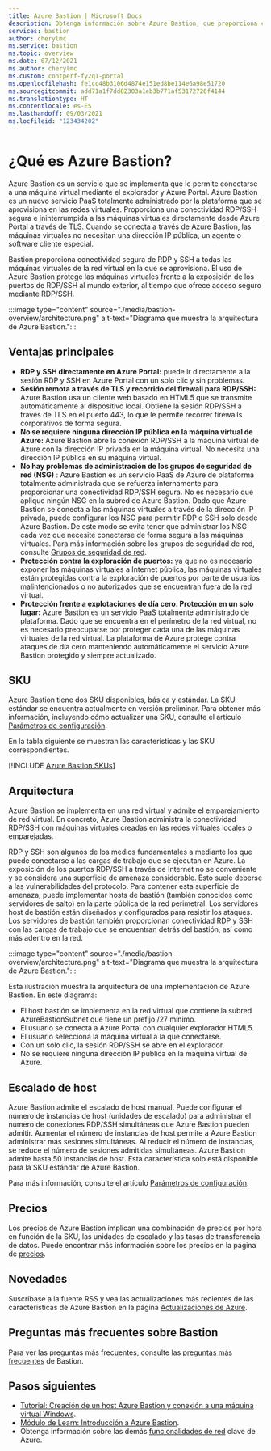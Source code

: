```yaml
---
title: Azure Bastion | Microsoft Docs
description: Obtenga información sobre Azure Bastion, que proporciona conectividad RDP/SSH segura y directa con sus máquinas virtuales sin exponer los puertos RDP/SSH externamente.
services: bastion
author: cherylmc
ms.service: bastion
ms.topic: overview
ms.date: 07/12/2021
ms.author: cherylmc
ms.custom: contperf-fy2q1-portal
ms.openlocfilehash: fe1cc48b3106d4874e151ed8be114e6a98e51720
ms.sourcegitcommit: add71a1f7dd82303a1eb3b771af53172726f4144
ms.translationtype: HT
ms.contentlocale: es-ES
ms.lasthandoff: 09/03/2021
ms.locfileid: "123434202"
---
```

# <a name="what-is-azure-bastion"></a>¿Qué es Azure Bastion?

Azure Bastion es un servicio que se implementa que le permite conectarse a una máquina virtual mediante el explorador y Azure Portal. Azure Bastion es un nuevo servicio PaaS totalmente administrado por la plataforma que se aprovisiona en las redes virtuales. Proporciona una conectividad RDP/SSH segura e ininterrumpida a las máquinas virtuales directamente desde Azure Portal a través de TLS. Cuando se conecta a través de Azure Bastion, las máquinas virtuales no necesitan una dirección IP pública, un agente o software cliente especial.

Bastion proporciona conectividad segura de RDP y SSH a todas las máquinas virtuales de la red virtual en la que se aprovisiona. El uso de Azure Bastion protege las máquinas virtuales frente a la exposición de los puertos de RDP/SSH al mundo exterior, al tiempo que ofrece acceso seguro mediante RDP/SSH.

:::image type="content" source="./media/bastion-overview/architecture.png" alt-text="Diagrama que muestra la arquitectura de Azure Bastion.":::

## <a name="key-benefits"></a><a name="key"></a>Ventajas principales

* **RDP y SSH directamente en Azure Portal:** puede ir directamente a la sesión RDP y SSH en Azure Portal con un solo clic y sin problemas.
* **Sesión remota a través de TLS y recorrido del firewall para RDP/SSH:** Azure Bastion usa un cliente web basado en HTML5 que se transmite automáticamente al dispositivo local. Obtiene la sesión RDP/SSH a través de TLS en el puerto 443, lo que le permite recorrer firewalls corporativos de forma segura.
* **No se requiere ninguna dirección IP pública en la máquina virtual de Azure:** Azure Bastion abre la conexión RDP/SSH a la máquina virtual de Azure con la dirección IP privada en la máquina virtual. No necesita una dirección IP pública en su máquina virtual.
* **No hay problemas de administración de los grupos de seguridad de red (NSG)** : Azure Bastion es un servicio PaaS de Azure de plataforma totalmente administrada que se refuerza internamente para proporcionar una conectividad RDP/SSH segura. No es necesario que aplique ningún NSG en la subred de Azure Bastion. Dado que Azure Bastion se conecta a las máquinas virtuales a través de la dirección IP privada, puede configurar los NSG para permitir RDP o SSH solo desde Azure Bastion. De este modo se evita tener que administrar los NSG cada vez que necesite conectarse de forma segura a las máquinas virtuales. Para más información sobre los grupos de seguridad de red, consulte [Grupos de seguridad de red](../virtual-network/network-security-groups-overview.md#security-rules).
* **Protección contra la exploración de puertos:** ya que no es necesario exponer las máquinas virtuales a Internet pública, las máquinas virtuales están protegidas contra la exploración de puertos por parte de usuarios malintencionados o no autorizados que se encuentran fuera de la red virtual.
* **Protección frente a explotaciones de día cero. Protección en un solo lugar:** Azure Bastion es un servicio PaaS totalmente administrado de plataforma. Dado que se encuentra en el perímetro de la red virtual, no es necesario preocuparse por proteger cada una de las máquinas virtuales de la red virtual. La plataforma de Azure protege contra ataques de día cero manteniendo automáticamente el servicio Azure Bastion protegido y siempre actualizado.

## <a name="skus"></a><a name="sku"></a>SKU

Azure Bastion tiene dos SKU disponibles, básica y estándar. La SKU estándar se encuentra actualmente en versión preliminar. Para obtener más información, incluyendo cómo actualizar una SKU, consulte el artículo [Parámetros de configuración](configuration-settings.md#skus). 

En la tabla siguiente se muestran las características y las SKU correspondientes.

[!INCLUDE [Azure Bastion SKUs](../../includes/bastion-sku.md)]

## <a name="architecture"></a><a name="architecture"></a>Arquitectura

Azure Bastion se implementa en una red virtual y admite el emparejamiento de red virtual. En concreto, Azure Bastion administra la conectividad RDP/SSH con máquinas virtuales creadas en las redes virtuales locales o emparejadas.

RDP y SSH son algunos de los medios fundamentales a mediante los que puede conectarse a las cargas de trabajo que se ejecutan en Azure. La exposición de los puertos RDP/SSH a través de Internet no se conveniente y se considera una superficie de amenaza considerable. Esto suele deberse a las vulnerabilidades del protocolo. Para contener esta superficie de amenaza, puede implementar hosts de bastión (también conocidos como servidores de salto) en la parte pública de la red perimetral. Los servidores host de bastión están diseñados y configurados para resistir los ataques. Los servidores de bastión también proporcionan conectividad RDP y SSH con las cargas de trabajo que se encuentran detrás del bastión, así como más adentro en la red.

:::image type="content" source="./media/bastion-overview/architecture.png" alt-text="Diagrama que muestra la arquitectura de Azure Bastion.":::

Esta ilustración muestra la arquitectura de una implementación de Azure Bastion. En este diagrama:

* El host bastión se implementa en la red virtual que contiene la subred AzureBastionSubnet que tiene un prefijo /27 mínimo.
* El usuario se conecta a Azure Portal con cualquier explorador HTML5.
* El usuario selecciona la máquina virtual a la que conectarse.
* Con un solo clic, la sesión RDP/SSH se abre en el explorador.
* No se requiere ninguna dirección IP pública en la máquina virtual de Azure.

## <a name="host-scaling"></a><a name="host-scaling"></a>Escalado de host

Azure Bastion admite el escalado de host manual. Puede configurar el número de instancias de host (unidades de escalado) para administrar el número de conexiones RDP/SSH simultáneas que Azure Bastion pueden admitir. Aumentar el número de instancias de host permite a Azure Bastion administrar más sesiones simultáneas. Al reducir el número de instancias, se reduce el número de sesiones admitidas simultáneas. Azure Bastion admite hasta 50 instancias de host. Esta característica solo está disponible para la SKU estándar de Azure Bastion.

Para más información, consulte el artículo [Parámetros de configuración](configuration-settings.md#instance).

## <a name="pricing"></a><a name="pricing"></a>Precios

Los precios de Azure Bastion implican una combinación de precios por hora en función de la SKU, las unidades de escalado y las tasas de transferencia de datos. Puede encontrar más información sobre los precios en la página de [precios](https://azure.microsoft.com/pricing/details/azure-bastion).

## <a name="whats-new"></a><a name="new"></a>Novedades

Suscríbase a la fuente RSS y vea las actualizaciones más recientes de las características de Azure Bastion en la página [Actualizaciones de Azure](https://azure.microsoft.com/updates/?category=networking&query=Azure%20Bastion).

## <a name="bastion-faq"></a>Preguntas más frecuentes sobre Bastion

Para ver las preguntas más frecuentes, consulte las [preguntas más frecuentes](bastion-faq.md) de Bastion.

## <a name="next-steps"></a>Pasos siguientes

* [Tutorial: Creación de un host Azure Bastion y conexión a una máquina virtual Windows](tutorial-create-host-portal.md).
* [Módulo de Learn: Introducción a Azure Bastion](/learn/modules/intro-to-azure-bastion/).
* Obtenga información sobre las demás [funcionalidades de red](../networking/fundamentals/networking-overview.md) clave de Azure.
